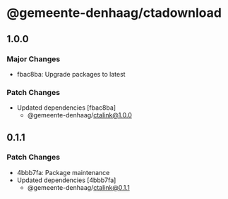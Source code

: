# @gemeente-denhaag/ctadownload

## 1.0.0

### Major Changes

- fbac8ba: Upgrade packages to latest

### Patch Changes

- Updated dependencies [fbac8ba]
  - @gemeente-denhaag/ctalink@1.0.0

## 0.1.1

### Patch Changes

- 4bbb7fa: Package maintenance
- Updated dependencies [4bbb7fa]
  - @gemeente-denhaag/ctalink@0.1.1

